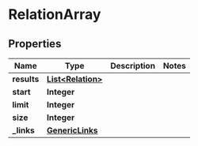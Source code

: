 # RelationArray

## Properties
Name | Type | Description | Notes
------------ | ------------- | ------------- | -------------
**results** | [**List&lt;Relation&gt;**](Relation.md) |  | 
**start** | **Integer** |  | 
**limit** | **Integer** |  | 
**size** | **Integer** |  | 
**_links** | [**GenericLinks**](GenericLinks.md) |  | 
